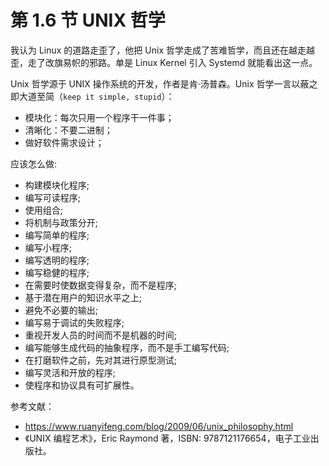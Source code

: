# 第 1.6 节 UNIX 哲学

我认为 Linux 的道路走歪了，他把 Unix 哲学走成了苦难哲学，而且还在越走越歪，走了改旗易帜的邪路。单是 Linux Kernel 引入 Systemd 就能看出这一点。

Unix 哲学源于 UNIX 操作系统的开发，作者是肯·汤普森。Unix 哲学一言以蔽之即大道至简（`keep it simple, stupid`）：

- 模块化：每次只用一个程序干一件事；
- 清晰化：不要二进制；
- 做好软件需求设计；

应该怎么做:

- 构建模块化程序;
- 编写可读程序;
- 使用组合;
- 将机制与政策分开;
- 编写简单的程序;
- 编写小程序;
- 编写透明的程序;
- 编写稳健的程序;
- 在需要时使数据变得复杂，而不是程序;
- 基于潜在用户的知识水平之上;
- 避免不必要的输出;
- 编写易于调试的失败程序;
- 重视开发人员的时间而不是机器的时间;
- 编写能够生成代码的抽象程序，而不是手工编写代码;
- 在打磨软件之前，先对其进行原型测试;
- 编写灵活和开放的程序;
- 使程序和协议具有可扩展性。

参考文献：

- <https://www.ruanyifeng.com/blog/2009/06/unix_philosophy.html>
- 《UNIX 编程艺术》，Eric Raymond 著，ISBN: 9787121176654，电子工业出版社。
